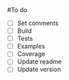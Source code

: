 #To do
- [ ] Set comments
- [ ] Build
- [ ] Tests
- [ ] Examples
- [ ] Coverage
- [ ] Update readme
- [ ] Update version